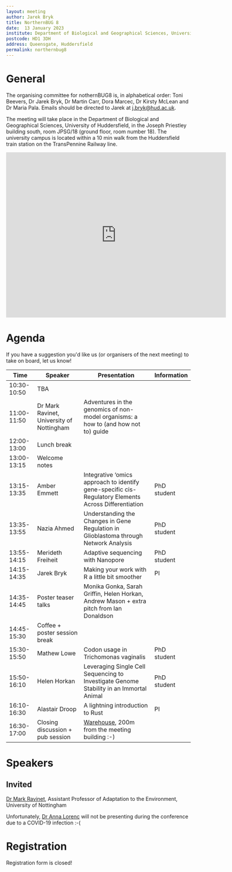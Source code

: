 ```yaml
---
layout: meeting
author: Jarek Bryk
title: NorthernBUG 8
date:  13 January 2023
institute: Department of Biological and Geographical Sciences, University of Huddersfield
postcode: HD1 3DH
address: Queensgate, Huddersfield
permalink: northernbug8
---
```


# General

The organising committee for nothernBUG8 is, in alphabetical order: Toni Beevers, Dr Jarek Bryk, Dr Martin Carr, Dora Marcec, Dr Kirsty McLean and Dr Maria Pala. Emails should be directed to Jarek at j.bryk@hud.ac.uk.

The meeting will take place in the Department of Biological and Geographical Sciences, University of Huddersfield, in the Joseph Priestley building south, room JPSG/18 (ground floor, room number 18). The university campus is located within a 10 min walk from the Huddersfield train station on the TransPennine Railway line.

<iframe src="https://www.google.com/maps/embed?pb=!1m18!1m12!1m3!1d254.7189472544998!2d-1.7793714549217128!3d53.64293718480601!2m3!1f0!2f0!3f0!3m2!1i1024!2i768!4f13.1!3m3!1m2!1s0x0%3A0xe62c355275c8c19e!2zNTPCsDM4JzM0LjYiTiAxwrA0Nic0NS4zIlc!5e0!3m2!1sen!2suk!4v1667813529532!5m2!1sen!2suk" width="600" height="450" style="border:0;" allowfullscreen="" loading="lazy" referrerpolicy="no-referrer-when-downgrade"></iframe>


# Agenda

If you have a suggestion you'd like us (or organisers of the next meeting) to take on board, let us know!

| Time          | Speaker | Presentation | Information |
|---------------|---------|--------------|-------------|
| 10:30-10:50 | TBA |  |  |
| 11:00-11:50 | Dr Mark Ravinet, University of Nottingham | Adventures in the genomics of non-model organisms: a how to (and how not to) guide |  |
| 12:00-13:00 | Lunch break |  |  |
| 13:00-13:15 | Welcome notes |  |  |
| 13:15-13:35 | Amber Emmett | Integrative ‘omics approach to identify gene-specific cis-Regulatory Elements Across Differentiation | PhD student |
| 13:35-13:55 | Nazia Ahmed | Understanding the Changes in Gene Regulation in Glioblastoma through Network Analysis | PhD student |
| 13:55-14:15 | Merideth Freiheit | Adaptive sequencing with Nanopore | PhD student |
| 14:15-14:35 | Jarek Bryk | Making your work with R a little bit smoother | PI |
| 14:35-14:45 | Poster teaser talks | Monika Gonka, Sarah Griffin, Helen Horkan, Andrew Mason + extra pitch from Ian Donaldson |  |
| 14:45-15:30 | Coffee + poster session break |  |  |
| 15:30-15:50 | Mathew Lowe | Codon usage in Trichomonas vaginalis | PhD student |
| 15:50-16:10 | Helen Horkan | Leveraging Single Cell Sequencing to Investigate Genome Stability in an Immortal Animal | PhD student |
| 16:10-16:30 | Alastair Droop | A lightning introduction to Rust | PI |
| 16:30-17:00 | Closing discussion + pub session | [Warehouse](https://goo.gl/maps/n1vTZ3ZPC1eXnXaX8), 200m from the meeting building :-) |  |

# Speakers

## Invited

[Dr Mark Ravinet](https://www.nottingham.ac.uk/research/groups/cells-organisms-and-molecular-genetics/people/mark.ravinet), Assistant Professor of Adaptation to the Environment, University of Nottingham

Unfortunately, [Dr Anna Lorenc](https://www.sanger.ac.uk/person/lorenc-anna/) will not be presenting during the conference due to a COVID-19 infection :-(

# Registration

Registration form is closed!
